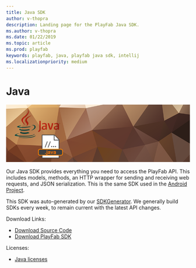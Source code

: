 ```yaml
---
title: Java SDK
author: v-thopra
description: Landing page for the PlayFab Java SDK.
ms.author: v-thopra
ms.date: 01/22/2019
ms.topic: article
ms.prod: playfab
keywords: playfab, java, playfab java sdk, intellij
ms.localizationpriority: medium
---
```


# Java

![Java](media/java1.png)

Our Java SDK provides everything you need to access the PlayFab API. This includes models, methods, an HTTP wrapper for sending and receiving web requests, and JSON serialization. This is the same SDK used in the [Android Project](../androidstudio/index.md).

This SDK was auto-generated by our [SDKGenerator](../sdkgenerator/index.md). We generally build SDKs every week, to remain current with the latest API changes.

Download Links:

- [Download Source Code](https://github.com/PlayFab/JavaSDK)
- [Download PlayFab SDK](https://api.playfab.com/downloads/java)

Licenses:

- [Java licenses](license.md)